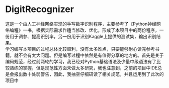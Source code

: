 # DigitRecognizer
这是一个由人工神经网络实现的手写数字识别程序，主要参考了《Python神经网络编程》一书，根据实际需求作适当修改、优化，形成了本项目中的两份程序，一份用于调参、提高识别率，另一份用于识别Kaggle上提供的测试集，输出识别结果。  
学习编写本项目的过程总体比较顺利，没有太多难点，只要能够耐心读完参考书籍，就不会有太大问题。但是编写过程中依然是有值得分享的地方的。首先是关于编码规范，经过前两轮的学习，我已经对Python基础语法及少量中级语法有了比较熟练的掌握，但是规范性方面未做太多研究，我也注意到，之前的项目中IDE总是会报出数十处弱警告，因此，我抽空仔细研读了相关规范，并且运用到了此次的项目中
